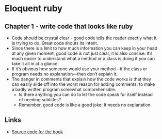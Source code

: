 # Eloquent ruby
## Chapter 1 - write code that looks like ruby
- Code should be crystal clear - good code tells the reader exactly what it is trying to do. Great code shouts its intent.
- Since there is a limit to how much information you can keep in your head at any given moment, good code is not just clear, it is also concise. It’s much easier to understand what a method or a class is doing if you can take it all in at a glance.
- If it’s obvious how someone would use your method—if the class or program needs no explanation—then don’t explain it.
- The danger in comments that explain how the code works is that they can easily slide off into the worst reason for adding comments: to make a badly written program somewhat comprehensible.
	- Is there anything you can do to let the code speak for itself instead of needing subtitles?
	- Remember, good code is like a good joke: It needs no explanation.

## Links
- [Source code for the book](https://github.com/russolsen/eloquent_ruby_code)